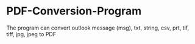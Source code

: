 # PDF-Conversion-Program
The program can convert outlook message (msg), txt, string, csv, prt, tif, tiff, jpg, jpeg to PDF
